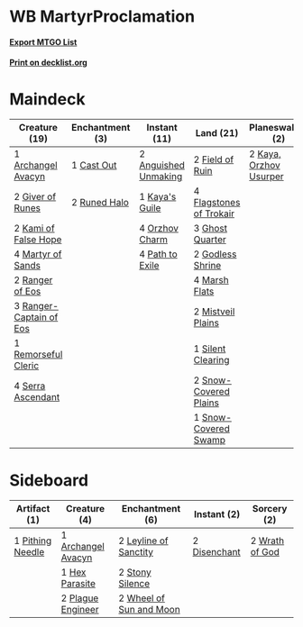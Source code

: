 # WB MartyrProclamation

#### [Export MTGO List](../collection/WB%20MartyrProclamation/WB%20MartyrProclamation.txt)
#### [Print on decklist.org](http://decklist.org/?deckmain=2%09Anguished%20Unmaking%0A1%09Archangel%20Avacyn%0A1%09Cast%20Out%0A2%09Field%20of%20Ruin%0A4%09Flagstones%20of%20Trokair%0A3%09Ghost%20Quarter%0A2%09Giver%20of%20Runes%0A2%09Godless%20Shrine%0A2%09Kami%20of%20False%20Hope%0A1%09Kaya's%20Guile%0A2%09Kaya,%20Orzhov%20Usurper%0A4%09Marsh%20Flats%0A4%09Martyr%20of%20Sands%0A2%09Mistveil%20Plains%0A4%09Orzhov%20Charm%0A4%09Path%20to%20Exile%0A2%09Proclamation%20of%20Rebirth%0A2%09Ranger%20of%20Eos%0A3%09Ranger-Captain%20of%20Eos%0A1%09Remorseful%20Cleric%0A2%09Runed%20Halo%0A4%09Serra%20Ascendant%0A1%09Silent%20Clearing%0A2%09Snow-Covered%20Plains%0A1%09Snow-Covered%20Swamp%0A2%09Thoughtseize&deckside=1%09Archangel%20Avacyn%0A2%09Disenchant%0A1%09Hex%20Parasite%0A2%09Leyline%20of%20Sanctity%0A1%09Pithing%20Needle%0A2%09Plague%20Engineer%0A2%09Stony%20Silence%0A2%09Wheel%20of%20Sun%20and%20Moon%0A2%09Wrath%20of%20God)
# Maindeck

|                                          Creature (19)                                           |                                    Enchantment (3)                                    |                                         Instant (11)                                          |                                            Land (21)                                             |                                        Planeswalker (2)                                         |                                            Sorcery (4)                                             |
|--------------------------------------------------------------------------------------------------|---------------------------------------------------------------------------------------|-----------------------------------------------------------------------------------------------|--------------------------------------------------------------------------------------------------|-------------------------------------------------------------------------------------------------|----------------------------------------------------------------------------------------------------|
|1 [Archangel Avacyn](http://gatherer.wizards.com/Pages/Card/Details.aspx?multiverseid=409741)     |1 [Cast Out](http://gatherer.wizards.com/Pages/Card/Details.aspx?multiverseid=426710)  |2 [Anguished Unmaking](http://gatherer.wizards.com/Pages/Card/Details.aspx?multiverseid=410006)|2 [Field of Ruin](http://gatherer.wizards.com/Pages/Card/Details.aspx?multiverseid=435415)        |2 [Kaya, Orzhov Usurper](http://gatherer.wizards.com/Pages/Card/Details.aspx?multiverseid=460129)|2 [Proclamation of Rebirth](http://gatherer.wizards.com/Pages/Card/Details.aspx?multiverseid=107341)|
|2 [Giver of Runes](http://gatherer.wizards.com/Pages/Card/Details.aspx?multiverseid=463962)       |2 [Runed Halo](http://gatherer.wizards.com/Pages/Card/Details.aspx?multiverseid=154005)|1 [Kaya's Guile](http://gatherer.wizards.com/Pages/Card/Details.aspx?multiverseid=464154)      |4 [Flagstones of Trokair](http://gatherer.wizards.com/Pages/Card/Details.aspx?multiverseid=116733)|                                                                                                 |2 [Thoughtseize](http://gatherer.wizards.com/Pages/Card/Details.aspx?multiverseid=438676)           |
|2 [Kami of False Hope](http://gatherer.wizards.com/Pages/Card/Details.aspx?multiverseid=74097)    |                                                                                       |4 [Orzhov Charm](http://gatherer.wizards.com/Pages/Card/Details.aspx?multiverseid=460468)      |3 [Ghost Quarter](http://gatherer.wizards.com/Pages/Card/Details.aspx?multiverseid=389534)        |                                                                                                 |                                                                                                    |
|4 [Martyr of Sands](http://gatherer.wizards.com/Pages/Card/Details.aspx?multiverseid=121263)      |                                                                                       |4 [Path to Exile](http://gatherer.wizards.com/Pages/Card/Details.aspx?multiverseid=220511)     |2 [Godless Shrine](http://gatherer.wizards.com/Pages/Card/Details.aspx?multiverseid=405099)       |                                                                                                 |                                                                                                    |
|2 [Ranger of Eos](http://gatherer.wizards.com/Pages/Card/Details.aspx?multiverseid=174823)        |                                                                                       |                                                                                               |4 [Marsh Flats](http://gatherer.wizards.com/Pages/Card/Details.aspx?multiverseid=405101)          |                                                                                                 |                                                                                                    |
|3 [Ranger-Captain of Eos](http://gatherer.wizards.com/Pages/Card/Details.aspx?multiverseid=463970)|                                                                                       |                                                                                               |2 [Mistveil Plains](http://gatherer.wizards.com/Pages/Card/Details.aspx?multiverseid=142014)      |                                                                                                 |                                                                                                    |
|1 [Remorseful Cleric](http://gatherer.wizards.com/Pages/Card/Details.aspx?multiverseid=447169)    |                                                                                       |                                                                                               |1 [Silent Clearing](http://gatherer.wizards.com/Pages/Card/Details.aspx?multiverseid=464195)      |                                                                                                 |                                                                                                    |
|4 [Serra Ascendant](http://gatherer.wizards.com/Pages/Card/Details.aspx?multiverseid=438597)      |                                                                                       |                                                                                               |2 [Snow-Covered Plains](http://gatherer.wizards.com/Pages/Card/Details.aspx?multiverseid=121267)  |                                                                                                 |                                                                                                    |
|                                                                                                  |                                                                                       |                                                                                               |1 [Snow-Covered Swamp](http://gatherer.wizards.com/Pages/Card/Details.aspx?multiverseid=121256)   |                                                                                                 |                                                                                                    |


# Sideboard

|                                       Artifact (1)                                        |                                        Creature (4)                                         |                                         Enchantment (6)                                          |                                    Instant (2)                                     |                                       Sorcery (2)                                       |
|-------------------------------------------------------------------------------------------|---------------------------------------------------------------------------------------------|--------------------------------------------------------------------------------------------------|------------------------------------------------------------------------------------|-----------------------------------------------------------------------------------------|
|1 [Pithing Needle](http://gatherer.wizards.com/Pages/Card/Details.aspx?multiverseid=129526)|1 [Archangel Avacyn](http://gatherer.wizards.com/Pages/Card/Details.aspx?multiverseid=409741)|2 [Leyline of Sanctity](http://gatherer.wizards.com/Pages/Card/Details.aspx?multiverseid=204993)  |2 [Disenchant](http://gatherer.wizards.com/Pages/Card/Details.aspx?multiverseid=847)|2 [Wrath of God](http://gatherer.wizards.com/Pages/Card/Details.aspx?multiverseid=129808)|
|                                                                                           |1 [Hex Parasite](http://gatherer.wizards.com/Pages/Card/Details.aspx?multiverseid=218008)    |2 [Stony Silence](http://gatherer.wizards.com/Pages/Card/Details.aspx?multiverseid=247425)        |                                                                                    |                                                                                         |
|                                                                                           |2 [Plague Engineer](http://gatherer.wizards.com/Pages/Card/Details.aspx?multiverseid=464049) |2 [Wheel of Sun and Moon](http://gatherer.wizards.com/Pages/Card/Details.aspx?multiverseid=146740)|                                                                                    |                                                                                         |

